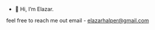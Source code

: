 - 👋 Hi, I’m Elazar.
  
 feel free to reach me out email - elazarhalper@gmail.com

<!---
Elazar-Halperin/Elazar-Halperin is a ✨ special ✨ repository because its `README.md` (this file) appears on your GitHub profile.
You can click the Preview link to take a look at your changes.
--->
